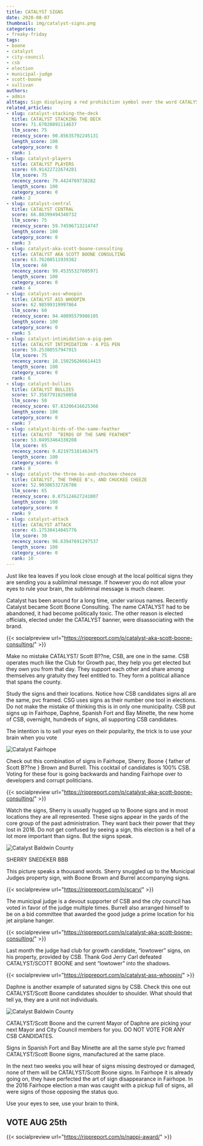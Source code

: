 ```yaml
---
title: CATALYST SIGNS
date: 2020-08-07
thumbnail: img/catalyst-signs.png
categories:
- freaky-friday
tags:
- boone
- catalyst
- city-council
- csb
- election
- municipal-judge
- scott-boone
- sullivan
authors:
- admin
alttags: Sign displaying a red prohibition symbol over the word CATALYST, referencing a political consulting firm rebranding due ...
related_articles:
- slug: catalyst-stacking-the-deck
  title: CATALYST STACKING THE DECK
  score: 71.67020891114637
  llm_score: 75
  recency_score: 90.85635792245131
  length_score: 100
  category_score: 0
  rank: 1
- slug: catalyst-players
  title: CATALYST PLAYERS
  score: 69.91422722674281
  llm_score: 75
  recency_score: 79.4424769738282
  length_score: 100
  category_score: 0
  rank: 2
- slug: catalyst-central
  title: CATALYST CENTRAL
  score: 66.88399494340732
  llm_score: 75
  recency_score: 59.74596713214747
  length_score: 100
  category_score: 0
  rank: 3
- slug: catalyst-aka-scott-boone-consulting
  title: CATALYST AKA SCOTT BOONE CONSULTING
  score: 63.76208511939382
  llm_score: 60
  recency_score: 99.45355327605971
  length_score: 100
  category_score: 0
  rank: 4
- slug: catalyst-ass-whoopin
  title: CATALYST ASS WHOOPIN
  score: 62.98599319997864
  llm_score: 60
  recency_score: 94.40895579986105
  length_score: 100
  category_score: 0
  rank: 5
- slug: catalyst-intimidation-a-pig-pen
  title: CATALYST INTIMIDATION - A PIG PEN
  score: 59.25388557947915
  llm_score: 75
  recency_score: 10.150256266614415
  length_score: 100
  category_score: 0
  rank: 6
- slug: catalyst-bullies
  title: CATALYST BULLIES
  score: 57.35877910250058
  llm_score: 50
  recency_score: 97.83206416625366
  length_score: 100
  category_score: 0
  rank: 7
- slug: catalyst-birds-of-the-same-feather
  title: CATALYST  “BIRDS OF THE SAME FEATHER”
  score: 53.04953464330208
  llm_score: 65
  recency_score: 9.821975181463475
  length_score: 100
  category_score: 0
  rank: 8
- slug: catalyst-the-three-bs-and-chuckee-cheeze
  title: CATALYST, THE THREE B’s, AND CHUCKEE CHEEZE
  score: 52.90386532726786
  llm_score: 65
  recency_score: 8.875124627241007
  length_score: 100
  category_score: 0
  rank: 9
- slug: catalyst-attack
  title: CATALYST ATTACK
  score: 45.17530414045776
  llm_score: 30
  recency_score: 98.63947691297537
  length_score: 100
  category_score: 0
  rank: 10
---
```

Just like tea leaves if you look close enough at the local political signs they are sending you a subliminal message. If however you do not allow your eyes to rule your brain, the subliminal message is much clearer.

Catalyst has been around for a long time, under various names. Recently Catalyst became Scott Boone Consulting. The name CATALYST had to be abandoned, it had become politically toxic. The other reason is elected officials, elected under the CATALYST banner, were disassociating with the brand.

{{< socialpreview url="https://rippreport.com/p/catalyst-aka-scott-boone-consulting/" >}}

Make no mistake CATALYST/ Scott B??ne, CSB, are one in the same. CSB operates much like the Club for Growth pac, they help you get elected but they own you from that day. They support each other and share among themselves any gratuity they feel entitled to. They form a political alliance that spans the county.

Study the signs and their locations. Notice how CSB candidates signs all are the same, pvc framed. CSG uses signs as their number one tool in elections. Do not make the mistake of thinking this is in only one municipality. CSB put signs up in Fairhope, Daphne, Spanish Fort and Bay Minette, the new home of CSB, overnight, hundreds of signs, all supporting CSB candidates.

The intention is to sell your eyes on their popularity, the trick is to use your brain when you vote

![Catalyst Fairhope](https://cdn.rippreport.com/wp-content/uploads/2020/08/signs-12.jpg)

Check out this combination of signs in Fairhope, Sherry, Boone { father of Scott B??ne } Brown and Burrell. This cocktail of candidates is 100% CSB. Voting for these four is going backwards and handing Fairhope over to developers and corrupt politicians.

{{< socialpreview url="https://rippreport.com/p/catalyst-aka-scott-boone-consulting/" >}}

Watch the signs, Sherry is usually hugged up to Boone signs and in most locations they are all represented. These signs appear in the yards of the core group of the past administration. They want back their power that they lost in 2016. Do not get confused by seeing a sign, this election is a hell of a lot more important than signs. But the signs speak.

![Catalyst Baldwin County](https://cdn.rippreport.com/wp-content/uploads/2020/08/signs-22.jpg)

SHERRY SNEDEKER BBB

This picture speaks a thousand words. Sherry snuggled up to the Municipal Judges property sign, with Boone Brown and Burrel accompanying signs.

{{< socialpreview url="https://rippreport.com/p/scary/" >}}

The municipal judge is a devout supporter of CSB and the city council has voted in favor of the judge multiple times. Burrell also arranged himself to be on a bid committee that awarded the good judge a prime location for his jet airplane hanger.

{{< socialpreview url="https://rippreport.com/p/catalyst-aka-scott-boone-consulting/" >}}

Last month the judge had club for growth candidate, “lowtower” signs, on his property, provided by CSB. Thank God Jerry Carl defeated CATALYST/SCOTT BOONE and sent “lowtower” into the shadows.

{{< socialpreview url="https://rippreport.com/p/catalyst-ass-whoopin/" >}}

Daphne is another example of saturated signs by CSB. Check this one out CATALYST/Scott Boone candidates shoulder to shoulder. What should that tell ya, they are a unit not individuals.

![Catalyst Baldwin County](https://cdn.rippreport.com/wp-content/uploads/2020/08/signs-32.jpg)

CATALYST/Scott Boone and the current Mayor of Daphne are picking your next Mayor and City Council members for you. DO NOT VOTE FOR ANY CSB CANDIDATES.

Signs in Spanish Fort and Bay Minette are all the same style pvc framed CATALYST/Scott Boone signs, manufactured at the same place.

In the next two weeks you will hear of signs missing destroyed or damaged, none of them will be CATALYST/Scott Boone signs. In Fairhope it is already going on, they have perfected the art of sign disappearance in Fairhope. In the 2016 Fairhope election a man was caught with a pickup full of signs, all were signs of those opposing the status quo.

Use your eyes to see, use your brain to think.

## VOTE AUG 25th

{{< socialpreview url="https://rippreport.com/p/nappi-award/" >}}
